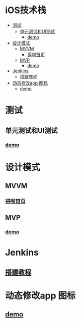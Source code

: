 # iOS技术栈
<!-- START doctoc generated TOC please keep comment here to allow auto update -->
<!-- DON'T EDIT THIS SECTION, INSTEAD RE-RUN doctoc TO UPDATE -->


- [测试](#%E6%B5%8B%E8%AF%95)
  - [单元测试和UI测试](#%E5%8D%95%E5%85%83%E6%B5%8B%E8%AF%95%E5%92%8Cui%E6%B5%8B%E8%AF%95)
    - [demo](#demo)
- [设计模式](#%E8%AE%BE%E8%AE%A1%E6%A8%A1%E5%BC%8F)
  - [MVVM](#mvvm)
    - [得呗首页](#%E5%BE%97%E5%91%97%E9%A6%96%E9%A1%B5)
  - [MVP](#mvp)
    - [demo](#demo-1)
- [Jenkins](#jenkins)
  - [搭建教程](#%E6%90%AD%E5%BB%BA%E6%95%99%E7%A8%8B)
- [动态修改app 图标](#%E5%8A%A8%E6%80%81%E4%BF%AE%E6%94%B9app-%E5%9B%BE%E6%A0%87)
  - [demo](#demo-2)

<!-- END doctoc generated TOC please keep comment here to allow auto update -->

# 测试
## 单元测试和UI测试
### [demo](https://github.com/Iyongjie/Test)
# 设计模式
## MVVM
### [得呗首页](https://github.com/Iyongjie/DebeiHome)

## MVP
### [demo](https://github.com/Iyongjie/MVP.git)
# Jenkins
## [搭建教程](http://note.youdao.com/noteshare?id=684569069317b3b43e3fb99412cced45)

# 动态修改app 图标
## [demo](https://github.com/Iyongjie/AlertIcon)
